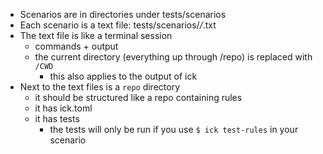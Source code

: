 - Scenarios are in directories under tests/scenarios
- Each scenario is a text file:  tests/scenarios/*/*.txt
- The text file is like a terminal session
    - commands + output
    - the current directory (everything up through /repo) is replaced with `/CWD`
        - this also applies to the output of ick
- Next to the text files is a `repo` directory
    - it should be structured like a repo containing rules
    - it has ick.toml
    - it has tests
        - the tests will only be run if you use `$ ick test-rules` in your
            scenario
